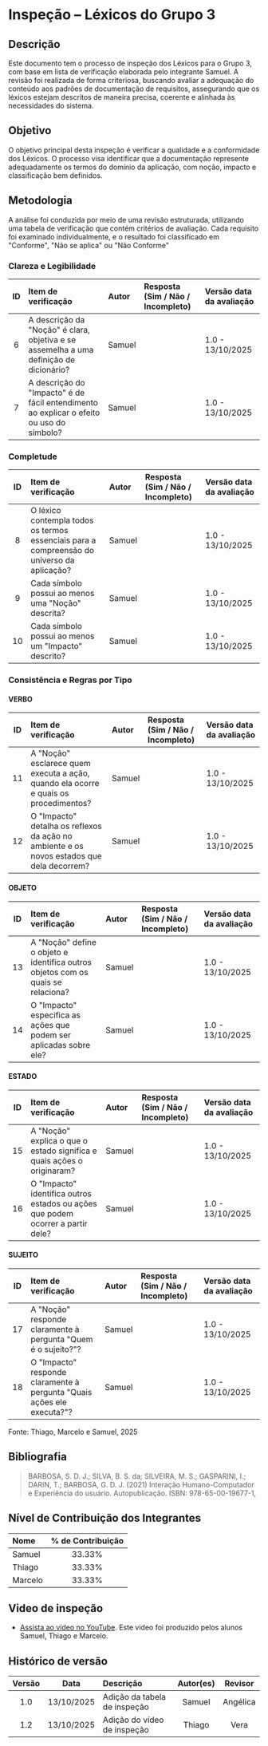 # Inspeção – Léxicos do Grupo 3
## Descrição

Este documento tem o processo de inspeção dos Léxicos para o Grupo 3, com base em lista de verificação elaborada pelo integrante Samuel. A revisão foi realizada de forma criteriosa, buscando avaliar a adequação do conteúdo aos padrões de documentação de requisitos, assegurando que os léxicos estejam descritos de maneira precisa, coerente e alinhada às necessidades do sistema.

## Objetivo

O objetivo principal desta inspeção é verificar a qualidade e a conformidade dos Léxicos. O processo visa identificar que a documentação represente adequadamente os termos do domínio da aplicação, com noção, impacto e classificação bem definidos.

##  Metodologia

A análise foi conduzida por meio de uma revisão estruturada, utilizando uma tabela de verificação que contém critérios de avaliação. Cada requisito foi examinado individualmente, e o resultado foi classificado em "Conforme", "Não se aplica" ou "Não Conforme"

### Clareza e Legibilidade

|  ID  | Item de verificação                                                                                                                                                              | Autor     | Resposta (Sim / Não / Incompleto) | Versão data da avaliação |
|:----:|:---------------------------------------------------------------------------------------------------------------------------------------------------------------------------------|:----------|:----------------------------------|:-------------------------|
|  6   | A descrição da "Noção" é clara, objetiva e se assemelha a uma definição de dicionário?                                                                                           | Samuel    |                                   | 1.0 - 13/10/2025         |
|  7   | A descrição do "Impacto" é de fácil entendimento ao explicar o efeito ou uso do símbolo?                                                                                         | Samuel    |                                   | 1.0 - 13/10/2025         |

### Completude

|  ID  | Item de verificação                                                                                                                                                              | Autor     | Resposta (Sim / Não / Incompleto) | Versão data da avaliação |
|:----:|:---------------------------------------------------------------------------------------------------------------------------------------------------------------------------------|:----------|:----------------------------------|:-------------------------|
|  8   | O léxico contempla todos os termos essenciais para a compreensão do universo da aplicação?                                                                                       | Samuel    |                                   | 1.0 - 13/10/2025         |
|  9   | Cada símbolo possui ao menos uma "Noção" descrita?                                                                                                                               | Samuel    |                                   | 1.0 - 13/10/2025         |
|  10  | Cada símbolo possui ao menos um "Impacto" descrito?                                                                                                                              | Samuel    |                                   | 1.0 - 13/10/2025         |

### Consistência e Regras por Tipo

#### VERBO

|  ID  | Item de verificação                                                                                                                                                              | Autor     | Resposta (Sim / Não / Incompleto) | Versão data da avaliação |
|:----:|:---------------------------------------------------------------------------------------------------------------------------------------------------------------------------------|:----------|:----------------------------------|:-------------------------|
|  11  | A "Noção" esclarece quem executa a ação, quando ela ocorre e quais os procedimentos?                                                                                             | Samuel    |                                   | 1.0 - 13/10/2025         |
|  12  | O "Impacto" detalha os reflexos da ação no ambiente e os novos estados que dela decorrem?                                                                                        | Samuel    |                                   | 1.0 - 13/10/2025         |

#### OBJETO

|  ID  | Item de verificação                                                                                                                                                              | Autor     | Resposta (Sim / Não / Incompleto) | Versão data da avaliação |
|:----:|:---------------------------------------------------------------------------------------------------------------------------------------------------------------------------------|:----------|:----------------------------------|:-------------------------|
|  13  | A "Noção" define o objeto e identifica outros objetos com os quais se relaciona?                                                                                                 | Samuel    |                                   | 1.0 - 13/10/2025         |
|  14  | O "Impacto" especifica as ações que podem ser aplicadas sobre ele?                                                                                                               | Samuel    |                                   | 1.0 - 13/10/2025         |

#### ESTADO

|  ID  | Item de verificação                                                                                                                                                              | Autor     | Resposta (Sim / Não / Incompleto) | Versão data da avaliação |
|:----:|:---------------------------------------------------------------------------------------------------------------------------------------------------------------------------------|:----------|:----------------------------------|:-------------------------|
|  15  | A "Noção" explica o que o estado significa e quais ações o originaram?                                                                                                           | Samuel    |                                   | 1.0 - 13/10/2025         |
|  16  | O "Impacto" identifica outros estados ou ações que podem ocorrer a partir dele?                                                                                                  | Samuel    |                                   | 1.0 - 13/10/2025         |

#### SUJEITO

|  ID  | Item de verificação                                                                                                                                                              | Autor     | Resposta (Sim / Não / Incompleto) | Versão data da avaliação |
|:----:|:---------------------------------------------------------------------------------------------------------------------------------------------------------------------------------|:----------|:----------------------------------|:-------------------------|
|  17  | A "Noção" responde claramente à pergunta "Quem é o sujeito?"?                                                                                                                    | Samuel    |                                   | 1.0 - 13/10/2025         |
|  18  | O "Impacto" responde claramente à pergunta "Quais ações ele executa?"?                                                                                                           | Samuel    |                                   | 1.0 - 13/10/2025         |

Fonte: Thiago, Marcelo e Samuel, 2025

## Bibliografia

> BARBOSA, S. D. J.; SILVA, B. S. da; SILVEIRA, M. S.; GASPARINI, I.; DARIN, T.; BARBOSA, G. D. J. (2021) Interação Humano-Computador e Experiência do usuário. Autopublicação. ISBN: 978-65-00-19677-1,

## Nível de Contribuição dos Integrantes

| Nome   | % de Contribuição |
|:-------|:-----------------:|
| Samuel |        33.33%       |
| Thiago |        33.33%       |
| Marcelo |        33.33%       |


## Video de inspeção 
- [Assista ao vídeo no YouTube](https://youtu.be/MBGN-T71PzY). Este video foi produzido pelos alunos Samuel, Thiago e Marcelo.

## Histórico de versão

| Versão |    Data     | Descrição                     | Autor(es) | Revisor  |
|:------:|:-----------:|:------------------------------|:---------:|:--------:|
|  1.0   | 13/10/2025  | Adição da tabela de inspeção  |  Samuel   | Angélica |
|  1.2   | 13/10/2025  | Adição do vídeo de inspeção   |  Thiago   |  Vera    |


